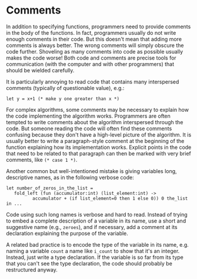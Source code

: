# Comments

In addition to specifying functions, programmers need to provide
comments in the body of the functions.  In fact,
programmers usually do not write enough comments in their code. But
this doesn't mean that adding more comments is always better. The wrong
comments will simply obscure the code further. Shoveling as many
comments into code as possible usually makes the code worse! Both code
and comments are precise tools for communication (with the computer and
with other programmers) that should be wielded carefully.

It is particularly annoying to read code that contains many interspersed
comments (typically of questionable value), e.g.:

```
let y = x+1 (* make y one greater than x *)
```

For complex algorithms, some comments may be necessary to explain how
the code implementing the algorithm works. Programmers are often tempted
to write comments about the algorithm interspersed through the code. But
someone reading the code will often find these comments confusing
because they don't have a high-level picture of the algorithm. It is
usually better to write a paragraph-style comment at the beginning of
the function explaining how its implementation works. Explicit points in
the code that need to be related to that paragraph can then be marked
with very brief comments, like `(* case 1 *)`.

Another common but well-intentioned mistake is giving variables long,
descriptive names, as in the following verbose code:

```
let number_of_zeros_in_the_list =
   fold_left (fun (accumulator:int) (list_element:int) ->
		  accumulator + (if list_element=0 then 1 else 0)) 0 the_list
in ...
```

Code using such long names is verbose and hard to read.
Instead of trying to embed a complete description of a variable in its
name, use a short and suggestive name (e.g., `zeroes`), and if
necessary, add a comment at its declaration explaining the purpose of
the variable.

A related bad practice is to encode the type of the variable in its
name, e.g. naming a variable `count` a name like `i_count` to show that
it's an integer. Instead, just write a type declaration. If the variable
is so far from its type that you can't see the type declaration, the
code should probably be restructured anyway.
